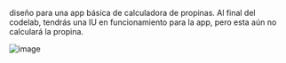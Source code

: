 diseño para una app básica de calculadora de propinas. Al final del codelab, tendrás una IU en funcionamiento para la app, 
pero esta aún no calculará la propina.

![image](https://github.com/user-attachments/assets/2200e51b-6bac-4e3b-b684-a4701b5e1df5)

